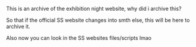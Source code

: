This is an archive of the exhibition night website, 
why did i archive this?

So that if the official SS website changes into smth else, this will be here to archive it.

Also now you can look in the SS websites files/scripts lmao
